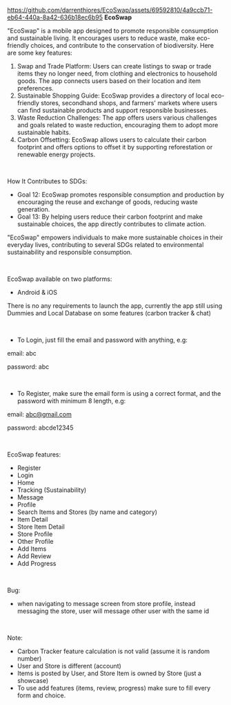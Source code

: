 
https://github.com/darrenthiores/EcoSwap/assets/69592810/4a9ccb71-eb64-440a-8a42-636b18ec6b95
**EcoSwap**

"EcoSwap" is a mobile app designed to promote responsible consumption and sustainable living. It encourages users to reduce waste, make eco-friendly choices, and contribute to the conservation of biodiversity. Here are some key features:
1.	Swap and Trade Platform: Users can create listings to swap or trade items they no longer need, from clothing and electronics to household goods. The app connects users based on their location and item preferences.
2.	Sustainable Shopping Guide: EcoSwap provides a directory of local eco-friendly stores, secondhand shops, and farmers' markets where users can find sustainable products and support responsible businesses.
3.	Waste Reduction Challenges: The app offers users various challenges and goals related to waste reduction, encouraging them to adopt more sustainable habits.
4.	Carbon Offsetting: EcoSwap allows users to calculate their carbon footprint and offers options to offset it by supporting reforestation or renewable energy projects.

<br>

How It Contributes to SDGs:
- Goal 12: EcoSwap promotes responsible consumption and production by encouraging the reuse and exchange of goods, reducing waste generation.
- Goal 13: By helping users reduce their carbon footprint and make sustainable choices, the app directly contributes to climate action.

"EcoSwap" empowers individuals to make more sustainable choices in their everyday lives, contributing to several SDGs related to environmental sustainability and responsible consumption.

<br>

EcoSwap available on two platforms:

- Android & iOS

There is no any requirements to launch the app, currently the app still using Dummies and Local Database on some features (carbon tracker & chat)

<br>

- To Login, just fill the email and password with anything, e.g:

email: abc

password: abc

<br>

- To Register, make sure the email form is using a correct format, and the password with minimum 8 length, e.g:

email: abc@gmail.com

password: abcde12345

<br>

EcoSwap features:
- Register
- Login
- Home
- Tracking (Sustainability)
- Message
- Profile
- Search Items and Stores (by name and category)
- Item Detail
- Store Item Detail
- Store Profile
- Other Profile
- Add Items
- Add Review
- Add Progress

<br>

Bug:
- when navigating to message screen from store profile, instead messaging the store, user will message other user with the same id

<br>

Note:
- Carbon Tracker feature calculation is not valid (assume it is random number)
- User and Store is different (account)
- Items is posted by User, and Store Item is owned by Store (just a showcase)
- To use add features (items, review, progress) make sure to fill every form and choice.
